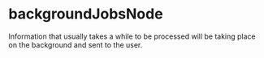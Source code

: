 # backgroundJobsNode
Information that usually takes a while to be processed will be taking place on the background and sent to the user. 
